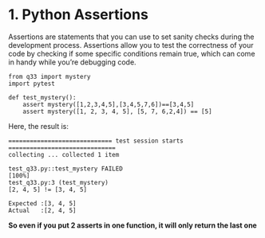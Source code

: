 # 1. Python Assertions

Assertions are  statements that you can use to set sanity checks during the development process. Assertions allow you to test the correctness of your code by checking if some specific conditions remain true, which can come in handy while you’re debugging code.

```.pycon
from q33 import mystery
import pytest

def test_mystery():
    assert mystery([1,2,3,4,5],[3,4,5,7,6])==[3,4,5]
    assert mystery([1, 2, 3, 4, 5], [5, 7, 6,2,4]) == [5]
```

Here, the result is:
```pycon
============================= test session starts ==============================
collecting ... collected 1 item

test_q33.py::test_mystery FAILED                                         [100%]
test_q33.py:3 (test_mystery)
[2, 4, 5] != [3, 4, 5]

Expected :[3, 4, 5]
Actual   :[2, 4, 5]
```
**So even if you put 2 asserts in one function, it will only return the last one**